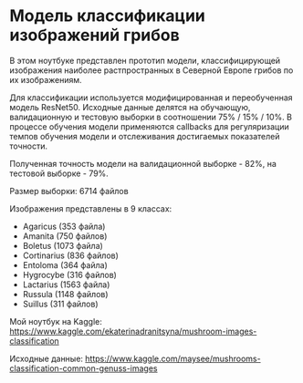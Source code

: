 # Модель классификации изображений грибов

В этом ноутбуке представлен прототип модели, классифицирующей изображения наиболее растпространных в Северной Европе грибов по их изображениям.

Для классификации используется модифицированная и переобученная модель ResNet50. Исходные данные делятся на обучающую, валидационную и тестовую выборки в соотношении 75% / 15% / 10%.
В процессе обучения модели применяются callbacks для регуляризации темпов обучения модели и отслеживания достигаемых показателей точности.

Полученная точность модели на валидационной выборке - 82%, на тестовой выборке - 79%.

Размер выборки: 6714 файлов

Изображения представлены в 9 классах:
- Agaricus (353 файла)
- Amanita (750 файлов)
- Boletus (1073 файла)
- Cortinarius (836 файлов)
- Entoloma (364 файла)
- Hygrocybe (316 файлов)
- Lactarius (1563 файла)
- Russula (1148 файлов)
- Suillus (311 файлов)

Мой ноутбук на Kaggle: https://www.kaggle.com/ekaterinadranitsyna/mushroom-images-classification

Исходные данные: https://www.kaggle.com/maysee/mushrooms-classification-common-genuss-images
